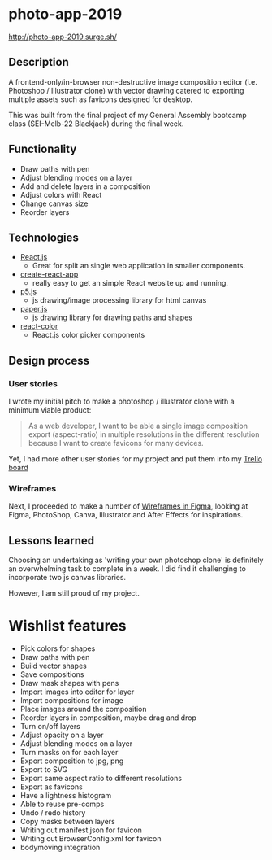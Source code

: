 # photo-app-2019

http://photo-app-2019.surge.sh/

## Description

A frontend-only/in-browser non-destructive image composition editor (i.e. Photoshop / Illustrator clone) with vector drawing catered to exporting multiple assets such as favicons designed for desktop.

This was built from the final project of my General Assembly bootcamp class (SEI-Melb-22 Blackjack) during the final week.

## Functionality

  - Draw paths with pen
  - Adjust blending modes on a layer 
  - Add and delete layers in a composition
  - Adjust colors with React 
  - Change canvas size
  - Reorder layers

## Technologies

- [React.js](https://reactjs.org/)
  - Great for split an single web application in smaller components.
- [create-react-app](https://github.com/facebook/create-react-app)
  - really easy to get an simple React website up and running. 
- [p5.js](https://p5js.org/)
  - js drawing/image processing library for html canvas
- [paper.js](http://paperjs.org/)
  - js drawing library for drawing paths and shapes 
- [react-color](https://casesandberg.github.io/react-color/)
  - React.js color picker components

## Design process

### User stories 

I wrote my initial pitch to make a photoshop / illustrator clone with a minimum viable product:

> As a web developer, I want to be able a single image composition export (aspect-ratio) in multiple resolutions in the different resolution because I want to create favicons for many devices.

Yet, I had more other user stories for my project and put them into my [Trello board](https://trello.com/b/AdQU8k7Q/project-4)

### Wireframes

Next, I proceeded to make a number of [Wireframes in Figma](https://www.figma.com/file/YD6P76TkxuNwRU2EpGZxyb/Wireframes?node-id=6%3A38), looking at Figma, PhotoShop, Canva, Illustrator and After Effects for inspirations.

## Lessons learned 

Choosing an undertaking as 'writing your own photoshop clone' is  definitely an overwhelming task to complete in a week. I did find it challenging to incorporate two js canvas libraries.

However, I am still proud of my project.

# Wishlist features 
  - Pick colors for shapes
  - Draw paths with pen
  - Build vector shapes 
  - Save compositions
  - Draw mask shapes with pens
  - Import images into editor for layer
  - Import compositions for image
  - Place images around the composition
  - Reorder layers in composition, maybe drag and drop
  - Turn on/off layers
  - Adjust opacity on a layer
  - Adjust blending modes on a layer
  - Turn masks on for each layer
  - Export composition to jpg, png
  - Export to SVG
  - Export same aspect ratio to different resolutions
  - Export as favicons
  - Have a lightness histogram 
  - Able to reuse pre-comps 
  - Undo / redo history
  - Copy masks between layers
  - Writing out manifest.json for favicon 
  - Writing out BrowserConfig.xml for favicon
  - bodymoving integration 